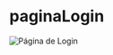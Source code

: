 # paginaLogin

<img src="C:\Users\helen_brandao\Desktop\loginRegistro\assets\Login" alt="Página de Login">
